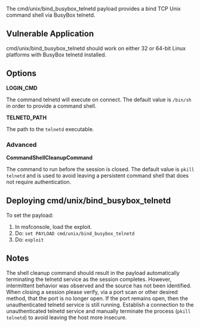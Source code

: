 The cmd/unix/bind_busybox_telnetd payload provides a bind TCP Unix command shell
via BusyBox telnetd.

## Vulnerable Application

cmd/unix/bind_busybox_telnetd should work on either 32 or 64-bit Linux platforms
with BusyBox telnetd installed.

## Options

  **LOGIN_CMD**

  The command telnetd will execute on connect. The default value is `/bin/sh`
  in order to provide a command shell.

  **TELNETD_PATH**

  The path to the `telnetd` executable.

### Advanced

  **CommandShellCleanupCommand**

  The command to run before the session is closed. The default value is
  `pkill telnetd` and is used to avoid leaving a persistent command shell
  that does not require authentication.

## Deploying cmd/unix/bind_busybox_telnetd

To set the payload:

1. In msfconsole, load the exploit.
2. Do: `set PAYLOAD cmd/unix/bind_busybox_telnetd`
3. Do: `exploit`

## Notes

The shell cleanup command should result in the payload automatically
terminating the telnetd service as the session completes. However, intermittent
behavior was observed and the source has not been identified. When closing a
session please verify, via a port scan or other desired method, that the port
is no longer open. If the port remains open, then the unauthenticated telnetd
service is still running. Establish a connection to the unauthenticated telnetd
service and manually terminate the process (`pkill telnetd`) to avoid leaving
the host more insecure.

